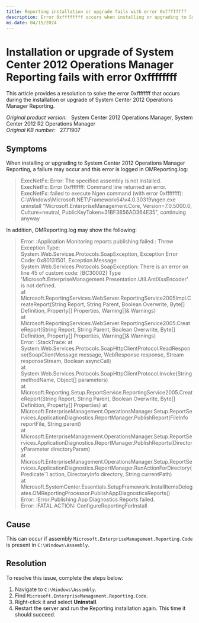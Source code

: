 ```yaml
---
title: Reporting installation or upgrade fails with error 0xffffffff
description: Error 0xffffffff occurs when installing or upgrading to System Center 2012 Operations Manager Reporting.
ms.date: 04/15/2024
---
```

# Installation or upgrade of System Center 2012 Operations Manager Reporting fails with error 0xffffffff

This article provides a resolution to solve the error 0xffffffff that occurs during the installation or upgrade of System Center 2012 Operations Manager Reporting.

_Original product version:_ &nbsp; System Center 2012 Operations Manager, System Center 2012 R2 Operations Manager  
_Original KB number:_ &nbsp; 2771907

## Symptoms

When installing or upgrading to System Center 2012 Operations Manager Reporting, a failure may occur and this error is logged in OMReporting.log:

> ExecNetFx: Error: The specified assembly is not installed.  
> ExecNetFx: Error 0xffffffff: Command line returned an error.  
> ExecNetFx: failed to execute Ngen command (with error 0xffffffff): C:\Windows\Microsoft.NET\Framework64\v4.0.30319\ngen.exe uninstall "Microsoft.EnterpriseManagement.Core, Version=7.0.5000.0, Culture=neutral, PublicKeyToken=31BF3856AD364E35", continuing anyway

In addition, OMReporting.log may show the following:

> Error: :Application Monitoring reports publishing failed.: Threw Exception.Type:  
System.Web.Services.Protocols.SoapException, Exception Error Code: 0x80131501, Exception.Message: System.Web.Services.Protocols.SoapException: There is an error on line 45 of custom code: [BC30002] Type 'Microsoft.EnterpriseManagement.Presentation.Util.AntiXssEncoder' is not defined.  
> at Microsoft.ReportingServices.WebServer.ReportingService2005Impl.CreateReport(String Report, String Parent, Boolean Overwrite, Byte[] Definition, Property[] Properties, Warning[]& Warnings)  
> at Microsoft.ReportingServices.WebServer.ReportingService2005.CreateReport(String Report, String Parent, Boolean Overwrite, Byte[] Definition, Property[] Properties, Warning[]& Warnings)  
> Error: :StackTrace: at System.Web.Services.Protocols.SoapHttpClientProtocol.ReadResponse(SoapClientMessage message, WebResponse response, Stream responseStream, Boolean asyncCall)  
> at System.Web.Services.Protocols.SoapHttpClientProtocol.Invoke(String methodName, Object[] parameters)  
> at Microsoft.Reporting.Setup.ReportService.ReportingService2005.CreateReport(String Report, String Parent, Boolean Overwrite, Byte[] Definition, Property[] Properties)
> at Microsoft.EnterpriseManagement.OperationsManager.Setup.ReportServices.ApplicationDiagnostics.ReportManager.PublishReport(FileInfo reportFile, String parent)  
> at Microsoft.EnterpriseManagement.OperationsManager.Setup.ReportServices.ApplicationDiagnostics.ReportManager.PublishReports(DirectoryParameter directoryParam)  
> at Microsoft.EnterpriseManagement.OperationsManager.Setup.ReportServices.ApplicationDiagnostics.ReportManager.RunActionForDirectory(Predicate\`1 action, DirectoryInfo directory, String currentPath)  
> at Microsoft.SystemCenter.Essentials.SetupFramework.InstallItemsDelegates.OMReportingProcessor.PublishAppDiagnosticsReports()  
> Error: :Error:Publishing App Diagnostics Reports failed.  
> Error: :FATAL ACTION: ConfigureReportingForInstall

## Cause

This can occur if assembly `Microsoft.EnterpriseManagement.Reporting.Code` is present in `C:\Windows\Assembly`.

## Resolution

To resolve this issue, complete the steps below:

1. Navigate to `C:\Windows\Assembly`.
2. Find `Microsoft.EnterpriseManagement.Reporting.Code`.
3. Right-click it and select **Uninstall**.
4. Restart the server and run the Reporting installation again. This time it should succeed.

